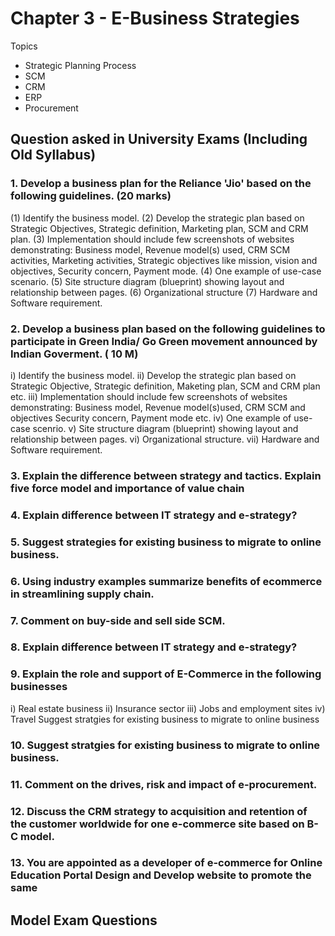 # Chapter 3 - E-Business Strategies


Topics
+ Strategic Planning Process
+ SCM
+ CRM
+ ERP
+ Procurement

## Question asked in University Exams (Including Old Syllabus)

### 1. Develop a business plan for the Reliance 'Jio' based on the following guidelines. (20 marks)
(1) Identify the business model.
(2) Develop the strategic plan based on Strategic Objectives, Strategic definition, Marketing plan, SCM and CRM plan.
(3) Implementation should include few screenshots of websites demonstrating: Business model, Revenue model(s) used, CRM SCM activities, Marketing activities, Strategic objectives like mission, vision and objectives, Security concern, Payment mode.
(4) One example of use-case scenario.
(5) Site structure diagram (blueprint) showing layout and relationship between pages.
(6) Organizational structure
(7) Hardware and Software requirement.


### 2. Develop a business plan based on the following guidelines to participate in Green India/ Go Green movement announced by Indian Goverment. ( 10 M)
i) Identify the business model.
ii) Develop the strategic plan based on Strategic Objective, Strategic definition, Maketing plan, SCM and CRM plan etc.
iii) Implementation should include few screenshots of websites demonstrating: Business model, Revenue model(s)used, CRM SCM and objectives
Security concern, Payment mode etc.
iv) One example of use-case scenrio.
v) Site structure diagram (blueprint) showing layout and relationship between pages.
vi) Organizational structure.
vii) Hardware and Software requirement.


### 3. Explain the difference between strategy and tactics. Explain five force model and importance of value chain

### 4. Explain difference between IT strategy and e-strategy?

### 5. Suggest strategies for existing business to migrate to online business.

### 6. Using industry examples summarize benefits of ecommerce in streamlining supply chain.

### 7. Comment on buy-side and sell side SCM.

### 8. Explain difference between IT strategy and e-strategy?

### 9. Explain the role and support of E-Commerce in the following businesses
i) Real estate business
ii) Insurance sector
iii) Jobs and employment sites
iv) Travel Suggest stratgies for existing business to migrate to online business

### 10. Suggest stratgies for existing business to migrate to online business.

### 11. Comment on the drives, risk and impact of e-procurement.

### 12. Discuss the CRM strategy to acquisition and retention of the customer worldwide for one e-commerce site based on B-C model.

### 13. You are appointed as a developer of e-commerce for Online Education Portal Design and Develop website to promote the same

## Model Exam Questions

